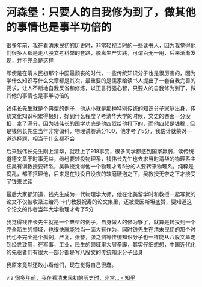# 河森堡：只要人的自我修为到了，做其他的事情也是事半功倍的

很多年前，我在看清末民初的历史时，非常轻视当时的一些读书人，因为我觉得他们很多人都是走八股文考科举的套路，脱离生产实践，可谓百无一用，后来渐渐发现，并不完全是这样

即使是在清末民初那个中国最颓丧的时代，一些传统知识分子也是很厉害的，因为学什么知识写什么文章都是其次，最重要的是儒家给读书人提出了一套自我完善的要求，让人不断地自我反省和修炼，以正言行强心智，只要人的自我修为到了，做其他的事情也是事半功倍的

钱伟长先生就是个典型的例子，他从小就是那种特别传统的知识分子家庭出身，传统文化知识积累得极好，好到什么程度？考清华大学的时候，文史的卷面一分没扣，拿了满分，因为钱伟长的国学功底是他四叔给他打下的，而他四叔是钱穆...但是钱伟长先生当年非常偏科，物理试卷满分100，他才考了5分，我估计就蒙对一道选择题，相当于什么都不会

后来钱伟长先生刚上清华，就赶上了918事变，很多同学都感到国家羸弱，读传统道德文章于时事无益，纷纷要转投物理系，钱伟长先生也去求当时清华的物理系主任吴有训教授要转系，吴教授觉得他一个物理才考5分的人要转来物理系，纯粹是捣乱，都不搭理他，后来是在钱没日没夜的软磨硬泡之下，吴教授无奈之下才接受了钱来试读

最后大家都知道，钱先生成为一代物理学大师，他在北美留学时和教授一起写就的论文不仅被收录进给冯·卡门教授祝寿的论文集里，还被爱因斯坦盛赞，要知道这个论文的作者当年大学物理才考了5分

我觉得钱伟长先生就是一个典型的例子，自身做人的修为够了，就算是转投到一个完全陌生的领域，也很快就能独当一面大有作为，同时钱先生在清末民初的那个时代也不完全是个孤例，严复，张謇，张之洞等传统知识分子也一样能从八股文章走到经世致用，在军事，工业，民生的领域里大展拳脚，其实仔细想想，中国近代化的先驱者们有很大一部分都是写八股文的传统知识分子出身

我原来竟然还敢小看他们，现在觉得自己很蠢。

via [很多年前，我在看清末民初的历史时，非常… - 知乎](https://www.zhihu.com/pin/928439695017287680)